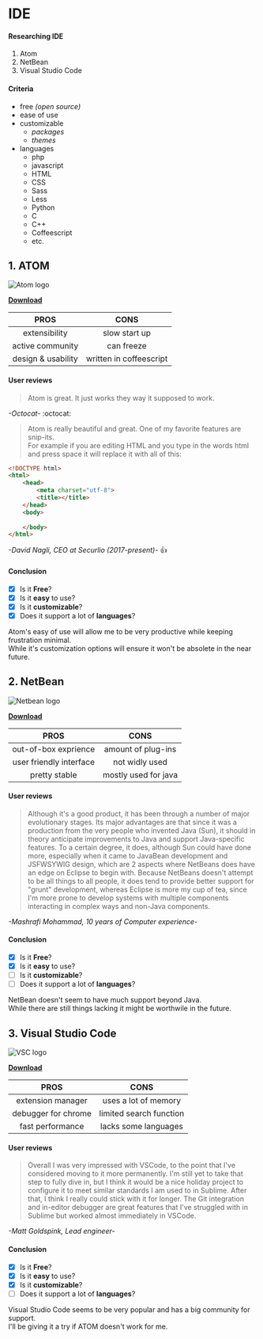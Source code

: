 # IDE

#### Researching IDE
1. Atom
2. NetBean
3. Visual Studio Code

#### Criteria
* free _(open source)_
* ease of use 
* customizable 
  * _packages_
  * _themes_
* languages
  * php
  * javascript
  * HTML
  * CSS
  * Sass
  * Less
  * Python
  * C
  * C++
  * Coffeescript
  * etc.
  
## 1. ATOM

![Atom logo](https://upload.wikimedia.org/wikipedia/commons/8/80/Atom_editor_logo.svg)

[**Download**](https://atom.io/)

**PROS** | **CONS**
:---:|:---:
extensibility  | slow start up 
active community | can freeze
design & usability | written in coffeescript

#### User reviews
> Atom is great. It just works they way it supposed to work.

 _-Octocat-_ :octocat: <br>
 
> Atom is really beautiful and great.
> One of my favorite features are snip-its. <br>
> For example if you are editing HTML and you type in the words html and press space it will replace it with all of this:
 
```html
<!DOCTYPE html>
<html>
    <head>
        <meta charset="utf-8">
        <title></title>
    </head>
    <body>
        
    </body>
</html>
```
_-David Nagli, CEO at Securlio (2017-present)-_ :+1:


#### Conclusion

- [x] Is it **Free**?
- [x] Is it **easy** to use?
- [x] Is it **customizable**?
- [x] Does it support a lot of **languages**?

Atom's easy of use will allow me to be very productive while keeping frustration minimal. <br>
While it's customization options will ensure it won't be absolete in the near future.

## 2. NetBean

![Netbean logo](https://i1.wp.com/gluonhq.com/wp-content/uploads/2015/09/netbeans-logo-21.png?fit=224%2C224&ssl=1)

[**Download**](https://netbeans.org/)

**PROS** | **CONS**
:---:|:---:
out-of-box exprience  | amount of plug-ins 
user friendly interface | not widly used
pretty stable | mostly used for java

#### User reviews
>  Although it's a good product, it has been through a number of major evolutionary stages. Its major advantages are that since it was a production from the very people who invented Java (Sun), it should in theory anticipate improvements to Java and support Java-specific features. To a certain degree, it does, although Sun could have done more, especially when it came to JavaBean development and JSFWSYWIG design, which are 2 aspects where NetBeans does have an edge on Eclipse to begin with. Because NetBeans doesn't attempt to be all things to all people, it does tend to provide better support for "grunt" development, whereas Eclipse is more my cup of tea, since I'm more prone to develop systems with multiple components interacting in complex ways and non-Java components.

 _-Mashrafi Mohammad, 10 years of Computer experience-_  <br>


#### Conclusion

- [x] Is it **Free**?
- [x] Is it **easy** to use?
- [ ] Is it **customizable**?
- [ ] Does it support a lot of **languages**?

NetBean doesn't seem to have much support beyond Java. <br>
While there are still things lacking it might be worthwile in the future.

## 3. Visual Studio Code

![VSC logo](https://process.filestackapi.com/cache=expiry:max/4U4oFsrTA6gCeRprTowH)

[**Download**](https://code.visualstudio.com/)

**PROS** | **CONS**
:---:|:---:
extension manager  | uses a lot of memory 
debugger for chrome | limited search function
fast performance | lacks some languages

#### User reviews
>  Overall I was very impressed with VSCode, to the point that I've considered moving to it more permanently. I'm still yet to take that step to fully dive in, but I think it would be a nice holiday project to configure it to meet similar standards I am used to in Sublime. After that, I think I really could stick with it for longer. The Git integration and in-editor debugger are great features that I've struggled with in Sublime but worked almost immediately in VSCode.

 _-Matt Goldspink, Lead engineer-_  <br>


#### Conclusion

- [x] Is it **Free**?
- [x] Is it **easy** to use?
- [x] Is it **customizable**?
- [ ] Does it support a lot of **languages**?

Visual Studio Code seems to be very popular and has a big community for support. <br>
I'll be giving it a try if ATOM doesn't work for me.
